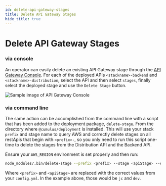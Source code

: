 ```yaml
---
id: delete-api-gateway-stages
title: Delete API Gateway Stages
hide_title: true
---
```


# Delete API Gateway Stages


### via console
An operator can easily delete an existing API Gateway stage through the [API Gateway Console](https://console.aws.amazon.com/apigateway/). For each of the deployed APIs `<stackname>-backend` and `<stackname>-distribution`, select the API and then select `stages`, finally select the deployed stage and use the `Delete Stage` button.

![Sample image of API Gateway Console](assets/APIGateway-Delete-Stage.png)


### via command line
The same action can be accomplished from the command line with a script that has been added to the deployment package, `delete-stage`.  From the directory where `@cumulus/deployment` is installed.  This will use your stack `prefix` and stage name to query AWS and correctly delete stages on all restApis that begin with `<prefix>-`, so you only need to run this script one-time to delete the stages from the Distribution API and the Backend API.

Ensure your `AWS_REGION` environment is set properly and then run:

```sh
node_modules/.bin/delete-stage --prefix <prefix> --stage <apiStage> --doit
```

Where `<prefix>` and `<apiStage>` are replaced with the correct values from your `config.yml`.  In the example above, those would be `jc` and `dev`.
